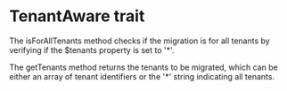
# TenantAware trait

The isForAllTenants method checks if the migration is for all tenants by verifying if the $tenants property is set to '*'.

The getTenants method returns the tenants to be migrated, which can be either an array of tenant identifiers or the '*' string indicating all tenants.
